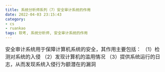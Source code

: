 ```yaml
---
title: 系统分析师系列（7）安全审计系统的作用
date: 2022-04-03 23:15:43
category:
- cs
- ruankao
tags: 软考, 系统分析师, 安全审计系统的作用
---
```


<p style="font-size: 16px; ">
安全审计系统用于保障计算机系统的安全，其作用主要包括：
（1）检测对系统的入侵
（2）发现计算机的滥用情况
（3）提供系统运行的日志，从而发现系统入侵行为额潜在的漏洞
</p>